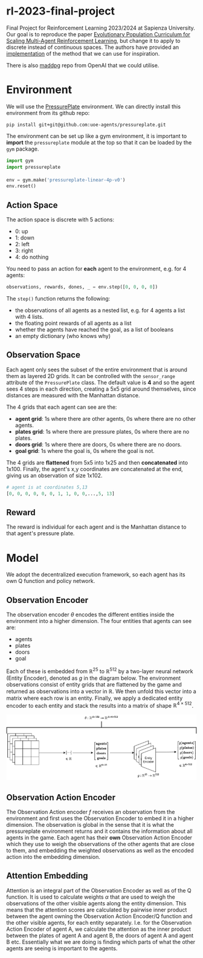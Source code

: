 # rl-2023-final-project
Final Project for Reinforcement Learning 2023/2024 at Sapienza University. Our
goal is to reproduce the paper [Evolutionary Population Curriculum for Scaling
Multi-Agent Reinforcement Learning](https://arxiv.org/abs/2003.10423), but
change it to apply to discrete instead of continuous spaces. The authors have
provided an [implementation](https://github.com/qian18long/epciclr2020) of the
method that we can use for inspiration.

There is also [maddpg](https://github.com/openai/maddpg) repo from OpenAI that we
could utilise.

# Environment
We will use the [PressurePlate](https://github.com/uoe-agents/pressureplate)
environment. We can directly install this environment from its github repo:

```
pip install git+git@github.com:uoe-agents/pressureplate.git
```

The environment can be set up like a gym environment, it is important to **import** the `pressureplate` module
at the top so that it can be loaded by the `gym` package.

```python
import gym
import pressureplate

env = gym.make('pressureplate-linear-4p-v0')
env.reset()
```

## Action Space
The action space is discrete with 5 actions:

* 0: up
* 1: down
* 2: left
* 3: right
* 4: do nothing

You need to pass an action for **each** agent to the environment, e.g. for 4 agents:

```python
observations, rewards, dones, _ = env.step([0, 0, 0, 0])
```

The `step()` function returns the following:

* the observations of all agents as a nested list, e.g. for 4 agents a list with 4 lists.
* the floating point rewards of all agents as a list
* whether the agents have reached the goal, as a list of booleans
* an empty dictionary (who knows why)

## Observation Space
Each agent only sees the subset of the entire environment that is around them as layered 2D grids. It can be controlled with the `sensor_range`
attribute of the `PressurePlate` class. The default value is **4** and so the agent sees 4 steps in each direction,
creating a 5x5 grid around themselves, since distances are measured with the Manhattan distance. 

The 4 grids that each agent can see are the:

* **agent grid**: 1s where there are other agents, 0s where there are no other agents.
* **plates grid**: 1s where there are pressure plates, 0s where there are no plates.
* **doors grid**: 1s where there are doors, 0s where there are no doors.
* **goal grid**: 1s where the goal is, 0s where the goal is not.

The 4 grids are **flattened** from 5x5 into 1x25 and then **concatenated** into 1x100. Finally, the agent's x,y 
coordinates are concatenated at the end, giving us an observation of size 1x102.

```python
# agent is at coordinates 5,13
[0, 0, 0, 0, 0, 0, 1, 1, 0, 0,...,5, 13] 
```

## Reward
The reward is individual for each agent and is the Manhattan distance to that agent's pressure plate.


# Model
We adopt the decentralized execution framework, so each agent has its own Q function and policy
network. 

## Observation Encoder
The observation encoder $\theta$ encodes the different entities inside the environment into a higher dimension. The four entities that
agents can see are:

- agents
- plates
- doors
- goal

Each of these is embedded from $\mathbb{R}^{25}$ to $\mathbb{R}^{512}$ by a two-layer neural network (Entity Encoder), denoted as $g$ in
the diagram below. The environment observations consist of entity grids that are flattened by the game and returned as 
observations into a vector in $\mathbb{R}$. We then unfold this vector into a matrix where each row is an entity. Finally,
we apply a dedicated entity encoder to each entity and stack the results into a matrix of shape $\mathbb{R}^{4 \times 512}$.

![](doc/observation_to_entity_embedding.drawio.png)

## Observation Action Encoder
The Observation Action encoder $f$ receives an observation from the environment and first uses the Observation Encoder to
embed it in a higher dimension. The observation is global in the sense that it is what the pressureplate environment 
returns and it contains the information about all agents in the game. Each agent has their **own** Observation Action 
Encoder which they use to weigh the observations of the other agents that are close to them, and embedding the weighted
observations as well as the encoded action into the embedding dimension.

## Attention Embedding
Attention is an integral part of the Observation Encoder as well as of the Q function. It is used to calculate weights
$\alpha$ that are used to weigh the observations of the other visible agents along the entity dimension. This means that
the attention scores are calculated by pairwise inner product between the agent owning the Observation Action Encoder/Q 
function and the other visible agents, for each entity separately. I.e. for the Observation Action Encoder of agent A,
we calculate the attention as the inner product between the plates of agent A and agent B, the doors of agent A and 
agent B etc. Essentially what we are doing is finding which parts of what the other agents are seeing is important to 
the agents.
